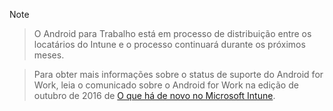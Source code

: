 > [!Note]

> O Android para Trabalho está em processo de distribuição entre os locatários do Intune e o processo continuará durante os próximos meses.

> Para obter mais informações sobre o status de suporte do Android for Work, leia o comunicado sobre o Android for Work na edição de outubro de 2016 de [O que há de novo no Microsoft Intune](/intune/whats-new/whats-new-archive#october-2016).


<!--HONumber=Nov16_HO2-->


